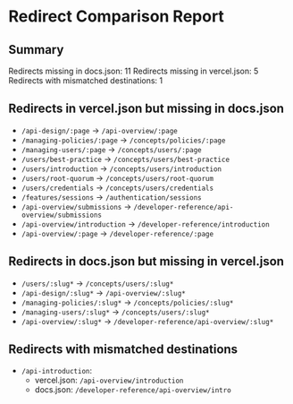 # Redirect Comparison Report

## Summary

Redirects missing in docs.json: 11
Redirects missing in vercel.json: 5
Redirects with mismatched destinations: 1

## Redirects in vercel.json but missing in docs.json

- `/api-design/:page` → `/api-overview/:page`
- `/managing-policies/:page` → `/concepts/policies/:page`
- `/managing-users/:page` → `/concepts/users/:page`
- `/users/best-practice` → `/concepts/users/best-practice`
- `/users/introduction` → `/concepts/users/introduction`
- `/users/root-quorum` → `/concepts/users/root-quorum`
- `/users/credentials` → `/concepts/users/credentials`
- `/features/sessions` → `/authentication/sessions`
- `/api-overview/submissions` → `/developer-reference/api-overview/submissions`
- `/api-overview/introduction` → `/developer-reference/introduction`
- `/api-overview/:page` → `/developer-reference/:page`

## Redirects in docs.json but missing in vercel.json

- `/users/:slug*` → `/concepts/users/:slug*`
- `/api-design/:slug*` → `/api-overview/:slug*`
- `/managing-policies/:slug*` → `/concepts/policies/:slug*`
- `/managing-users/:slug*` → `/concepts/users/:slug*`
- `/api-overview/:slug*` → `/developer-reference/api-overview/:slug*`

## Redirects with mismatched destinations

- `/api-introduction`:
  - vercel.json: `/api-overview/introduction`
  - docs.json: `/developer-reference/api-overview/intro`

